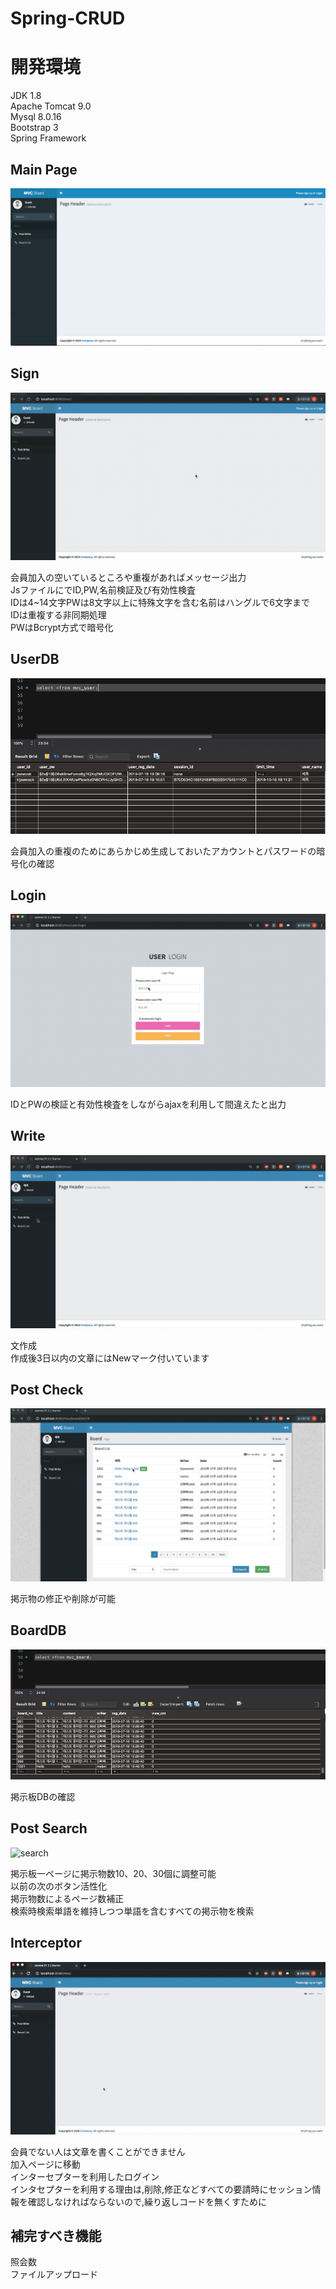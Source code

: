 # Spring-CRUD

# 開発環境
JDK 1.8<br>
Apache Tomcat 9.0<br>
Mysql 8.0.16<br>
Bootstrap 3<br>
Spring Framework<br>

## Main Page
![main](./capture/main.png)<br>

## Sign 
![sign](./capture/sign.gif)<br>

会員加入の空いているところや重複があればメッセージ出力<br>
JsファイルにでID,PW,名前検証及び有効性検査<br>
IDは4~14文字PWは8文字以上に特殊文字を含む名前はハングルで6文字まで<br>
IDは重複する非同期処理<br>
PWはBcrypt方式で暗号化<br>

## UserDB
![user](./capture/user.png)<br>

会員加入の重複のためにあらかじめ生成しておいたアカウントとパスワードの暗号化の確認<br>


## Login
![login](./capture/login.gif)<br>

IDとPWの検証と有効性検査をしながらajaxを利用して間違えたと出力<br>


## Write
![write](./capture/write.gif)<br>

文作成 <br>
作成後3日以内の文章にはNewマーク付いています<br>

## Post Check
![post](./capture/post.gif)<br>

掲示物の修正や削除が可能<br>

## BoardDB
![board](./capture/board.png)<br>

掲示板DBの確認<br>

## Post Search
![search](./capture/search.gif)<br>

掲示板一ページに掲示物数10、20、30個に調整可能<br>
以前の次のボタン活性化<br>
掲示物数によるページ数補正<br>
検索時検索単語を維持しつつ単語を含むすべての掲示物を検索<br>

## Interceptor
![guest](./capture/guest.gif)<br>

会員でない人は文章を書くことができません<br>
加入ページに移動<br>
インターセプターを利用したログイン<br>
インタセプターを利用する理由は,削除,修正などすべての要請時にセッション情報を確認しなければならないので,繰り返しコードを無くすために<br>

## 補完すべき機能

照会数<br>
ファイルアップロード<br>
